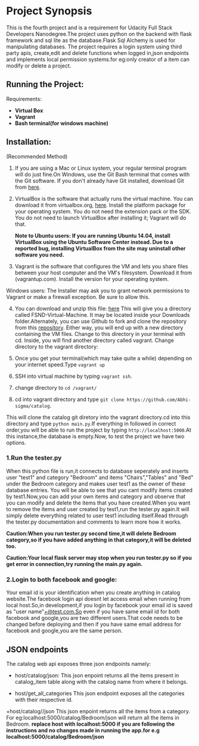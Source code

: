 
# Project Synopsis

This is the fourth project and is a requirement for  Udacity Full Stack Developers Nanodegree.The project uses python on
the backend with flask framework and sql lite as the database.Flask Sql Alchemy is used for manipulating databases.
The project requires a login system using third party apis, create,edit and delete functions when logged in,json endpoints
and implements local permission systems.for eg:only creator of a item can modify or delete a project.


## Running the Project:

Requirements:
+ **Virtual Box**
+ **Vagrant**
+ **Bash terminal(for windows machine)**


## Installation:
(Recommended Method)

1. If you are using a Mac or Linux system, your regular terminal program will do just fine.On Windows,
use the Git Bash terminal that comes with the Git software.
If you don't already have Git installed, download Git from [here](git-scm.com).

2. VirtualBox is the software that actually runs the virtual machine. You can download it from virtualbox.org, [here](https://www.virtualbox.org/wiki/Downloads).
Install the platform package for your operating system. You do not need the extension pack or the SDK. You do not need
to launch VirtualBox after installing it; Vagrant will do that.

	<strong>Note to Ubuntu users:
	If you are running Ubuntu 14.04, install VirtualBox using the Ubuntu Software Center instead.
	Due to a reported bug, installing VirtualBox from the site may uninstall other software you need.</strong>

3. Vagrant is the software that configures the VM and lets you share files between your host computer
and the VM's filesystem. Download it from (vagrantup.com). Install the version for your operating system.

Windows users: The Installer may ask you to grant network permissions to Vagrant or make a firewall exception. Be sure to allow this.


4. You can download and unzip this file: [here](https://d17h27t6h515a5.cloudfront.net/topher/2017/June/5948287e_fsnd-virtual-machine/fsnd-virtual-machine.zip)
This will give you a directory called FSND-Virtual-Machine.
It may be located inside your Downloads folder.Alternately, you can use Github to fork and
clone the repository from this [repository](https://github.com/udacity/fullstack-nanodegree-vm). Either way,
you will end up with a new directory containing the VM files. Change to this directory in your terminal with cd.
Inside, you will find another directory called vagrant. Change directory to the vagrant directory:

5. Once you get your terminal(which may take quite a while) depending on your internet speed.Type `vagrant up`

6. SSH into virtual machine by typing `vagrant ssh`.

7. change directory to `cd /vagrant/`

8. cd into vagrant directory and type `git clone https://github.com/Abhi-sigma/catalog`.

This will clone the catalog git diretory into the vagrant directory.cd into this directory and type `python main.py`.If everything in followed
in correct order,you will be able to run the project by typing `http://localhost:5000`.At this instance,the database is empty.Now,
to test the project we have two options.


### 1.Run the tester.py
  When this python file is run,it connects to database seperately and inserts user "test1" and category
  "Bedroom" and items "Chairs","Tables" and "Bed" under the Bedroom category and makes user test1 as the owner of these database entries.
  You will be able to see that you cant modify items created by test1.Now,you can add your own items and category and observe
  that you can modify and delete the items that you have created.When you want to remove the items and user created by
  test1,run the tester.py again.It will simply delete everything related to user test1 including itself.Read through the tester.py
  documentation and comments to learn more how it works.

  <strong>Caution:When you run tester.py second time,it will delete Bedroom category,so if you have added anything in
  that category,it will be deleted too. </strong>

  <strong>Caution:Your local flask server may stop when you run tester.py so if you get error in connection,try running the main.py again.</strong>

 ### 2.Login to both facebook and google:
 Your email id is your identification when you create anything in catalog website.The facebook login api doesnt let access email
 when running from local host.So,in development,if you login by facebook your email id is saved as "user name"+@test.com.So even
 if you have same email id for both facebook and google,you are two different users.That code needs to be changed before deploying
 and then if you have same email address for facebook and google,you are the same person.

 ## JSON endpoints
 The catalog web api exposes three json endpoints namely:

 + host/catalog/json:
 This json enpoint returns all the items present in catalog_item table along with the catalog name from where it belongs.

 + host/get_all_categories
 This json endpoint exposes all the categories with their respective id.

 +host/catalog/<category>/json
 	This json enpoint returns all the items from a category.
 	For eg:localhost:5000/catalog/Bedroom/json will return all the items in Bedroom.
**replace host with localhost:5000 if you are following the instructions and no changes made in running the app.for e.g
localhost:5000/catalog/Bedroom/json**



